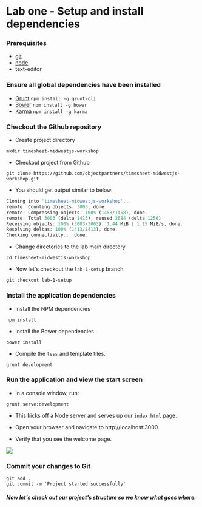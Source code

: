 # Lab one - Setup and install dependencies

### Prerequisites
* [git](http://git-scm.com/book/en/Getting-Started-Installing-Git)
* [node](http://nodejs.org/download/)
* text-editor

### Ensure all global dependencies have been installed

* [Grunt](https://github.com/cowboy/grunt) `npm install -g grunt-cli`
* [Bower](http://twitter.github.com/bower/) `npm install -g bower`
* [Karma](https://github.com/karma-runner/karma/) `npm install -g karma`

### Checkout the Github repository

- Create project directory

```
mkdir timesheet-midwestjs-workshop
```

- Checkout project from Github

```
git clone https://github.com/objectpartners/timesheet-midwestjs-workshop.git
```

- You should get output similar to below:

```javascript
Cloning into 'timesheet-midwestjs-workshop'...
remote: Counting objects: 3003, done.
remote: Compressing objects: 100% (1458/1458), done.
remote: Total 3003 (delta 1413), reused 2684 (delta 1256)
Receiving objects: 100% (3003/3003), 1.44 MiB | 1.15 MiB/s, done.
Resolving deltas: 100% (1413/1413), done.
Checking connectivity... done.
```

- Change directories to the lab main directory.

```
cd timesheet-midwestjs-workshop
```

- Now let's checkout the `lab-1-setup` branch.

```
git checkout lab-1-setup
```

### Install the application dependencies

- Install the NPM dependencies

```
npm install
```

- Install the Bower dependencies

```
bower install
```
- Compile the `less` and template files.

```
grunt development
```

### Run the application and view the start screen

- In a console window, run:

```
grunt serve:development
```

- This kicks off a Node server and serves up our `index.html` page.

- Open your browser and navigate to http://localhost:3000.

- Verify that you see the welcome page.

![](img/lab01/indexResult.png)

### Commit your changes to Git

```
git add .
git commit -m 'Project started successfully'
```

##### Now let's check out our project's structure so we know what goes where.
